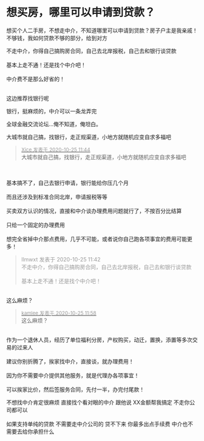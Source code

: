 # 想买房，哪里可以申请到贷款？


想买个人二手房，不想走中介，不知道哪里可以申请到贷款？房子户主是我亲戚！不够钱，我如何贷款不够的部分，给到对方

不走中介，你得自己搞购房合同，自己去北岸报税，自己去和银行谈贷款<br />
<br />
基本上走不通！还是找个中介吧！<br />
<br />
中介费不是那么好省的！<br />
<br />
<img src="static/image/smiley/default/lol.gif" smilieid="12" border="0" alt="" /><img src="static/image/smiley/default/lol.gif" smilieid="12" border="0" alt="" /><img src="static/image/smiley/default/lol.gif" smilieid="12" border="0" alt="" />

这边推荐找银行呢

银行，挺麻烦的，中介可以一条龙弄完

全球金融交流论坛…俺不知道，俺坦白。

大城市就自己搞，找银行，走正规渠道，小地方就随机应变自求多福吧<img id="aimg_j7EzY" onclick="zoom(this, this.src, 0, 0, 0)" class="zoom" src="https://cdn.jsdelivr.net/gh/hishis/forum-master/public/images/patch.gif" onmouseover="img_onmouseoverfunc(this)" onload="thumbImg(this)" border="0" alt="" />

<div class="quote"><blockquote><font size="2"><a href="https://www.hostloc.com/forum.php?mod=redirect&amp;goto=findpost&amp;pid=9349232&amp;ptid=758227" target="_blank"><font color="#999999">Xice 发表于 2020-10-25 11:44</font></a></font><br />
大城市就自己搞，找银行，走正规渠道，小地方就随机应变自求多福吧</blockquote></div><br />
<br />
基本搞不了，自己去银行申请，银行能给你压几个月<br />
<br />
而且还涉及到标准合同北岸，申请报税等等<br />
<br />
买卖双方认识的情况，直接和中介谈办理费用问题就行了，不按百分比结算<br />
<br />
只给一个固定的办理费用<br />
<br />
想完全省掉中介那点费用，几乎不可能，或者说你自己跑各项事宜的费用可能更多！

<div class="quote"><blockquote><font color="#999999">llmwxt 发表于 2020-10-25 11:42</font><br />
<font color="#999999">不走中介，你得自己搞购房合同，自己去北岸报税，自己去和银行谈贷款<br />
<br />
基本上走不通！还是找个中介吧！<br />
</font></blockquote></div><br />
这么麻烦？

<div class="quote"><blockquote><font size="2"><a href="https://www.hostloc.com/forum.php?mod=redirect&amp;goto=findpost&amp;pid=9349294&amp;ptid=758227" target="_blank"><font color="#999999">kamlee 发表于 2020-10-25 11:58</font></a></font><br />
这么麻烦？</blockquote></div><br />
作为一个退休人员，经历了单位福利分房，产权购买，动迁，置换，添置等多次交易的过来人<br />
<br />
建议你别折腾了，挨家找中介，直接谈，就办理费用！<br />
<br />
因为你不需要中介提供其他服务，就是代理办各项事宜！<br />
<br />
可以挨家比价，然后签服务合同，先付一半，办完付尾款！

不想找中介肯定很麻烦 直接找个看对眼的中介 跟他说 XX金额帮我搞定 不走你公司都可以&nbsp;&nbsp;<br />
<br />
如果支持单纯的贷款 不需要走中介公司的 贷不下来 你最多出点手续费 中介也不需要去给你承担什么
